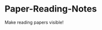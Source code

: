 # Paper-Reading-Notes
Make reading papers visible!
<!--stackedit_data:
eyJoaXN0b3J5IjpbMTQ2ODg2NTk3MF19
-->